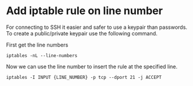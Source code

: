 # Add iptable rule on line number

For connecting to SSH it easier and safer to use a keypair than passwords. To 
create a public/private keypair use the following command.

First get the line numbers 

```
iptables -nL --line-numbers
```

Now we can use the line number to insert the rule at the specified line.

```
iptables -I INPUT {LINE_NUMBER} -p tcp --dport 21 -j ACCEPT
```